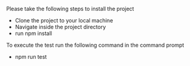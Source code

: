 Please take the following steps to install the project

- Clone the project to your local machine
- Navigate inside the project directory
- run npm install

To execute the test run the following command in the command prompt
- npm run test
